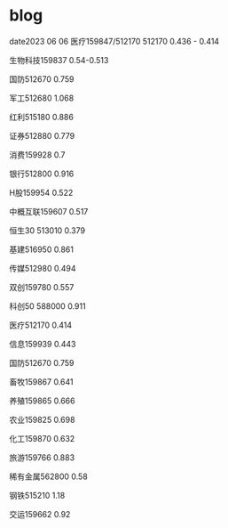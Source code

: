 # blog
date2023 06 06
医疗159847/512170
512170
0.436 - 0.414

生物科技159837
0.54-0.513

国防512670
0.759

军工512680
1.068

红利515180
0.886

证券512880
0.779

消费159928
0.7

银行512800
0.916

H股159954
0.522

中概互联159607
0.517

恒生30 513010
0.379

基建516950
0.861

传媒512980
0.494

双创159780
0.557

科创50 588000
0.911

医疗512170 
0.414

信息159939
0.443

国防512670
0.759

畜牧159867
0.641

养殖159865
0.666

农业159825
0.698

化工159870
0.632

旅游159766
0.883

稀有金属562800
0.58

钢铁515210
1.18

交运159662
0.92
